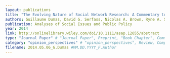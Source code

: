 ```yaml
---
layout: publications
title: "The Evolving Nature of Social Network Research: A Commentary to Gleibs"
authors: Guillaume Dumas, David G. Serfass, Nicolas A. Brown, Ryne A. Sherman
publication: Analyses of Social Issues and Public Policy
year: 2014
link: http://onlinelibrary.wiley.com/doi/10.1111/asap.12055/abstract
type: "Journal Paper" # "Journal Paper", Preprint, "Book_Chapter", Comment, "Poster_Conference"
category: "opinion_perspectives" # "opinion_perspectives", Review, Computational, Social Cognitive and Affective Neuroscience, Experimental
filename: 2014.05.06_G.Dumas #MM.DD.YYYY_F.Author
---
```

